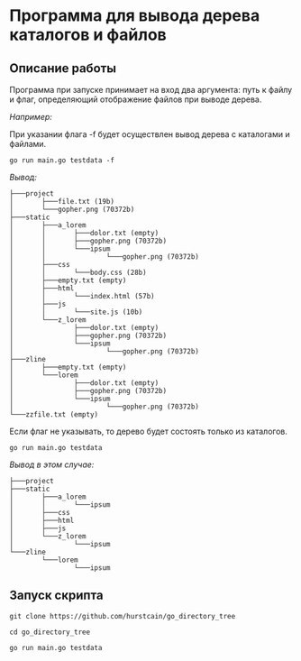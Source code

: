 # Программа для вывода дерева каталогов и файлов

## Описание работы

Программа при запуске принимает на вход два аргумента: путь к файлу и флаг, определяющий отображение файлов при выводе дерева.

*Например:*  

При указании флага -f будет осуществлен вывод дерева с каталогами и файлами.
```
go run main.go testdata -f 
```
*Вывод:*
```
├───project
│       ├───file.txt (19b)
│       └───gopher.png (70372b)
├───static
│       ├───a_lorem
│       │       ├───dolor.txt (empty)
│       │       ├───gopher.png (70372b)
│       │       └───ipsum
│       │               └───gopher.png (70372b)
│       ├───css
│       │       └───body.css (28b)
│       ├───empty.txt (empty)
│       ├───html
│       │       └───index.html (57b)
│       ├───js
│       │       └───site.js (10b)
│       └───z_lorem
│               ├───dolor.txt (empty)
│               ├───gopher.png (70372b)
│               └───ipsum
│                       └───gopher.png (70372b)
├───zline
│       ├───empty.txt (empty)
│       └───lorem
│               ├───dolor.txt (empty)
│               ├───gopher.png (70372b)
│               └───ipsum
│                       └───gopher.png (70372b)
└───zzfile.txt (empty)
```

Если флаг не указывать, то дерево будет состоять только из каталогов.
```
go run main.go testdata
```
*Вывод в этом случае:*
```
├───project
├───static
│       ├───a_lorem
│       │       └───ipsum
│       ├───css
│       ├───html
│       ├───js
│       └───z_lorem
│               └───ipsum
└───zline
        └───lorem
                └───ipsum
```

## Запуск скрипта

```
git clone https://github.com/hurstcain/go_directory_tree
```
```
cd go_directory_tree
```
```
go run main.go testdata
```
